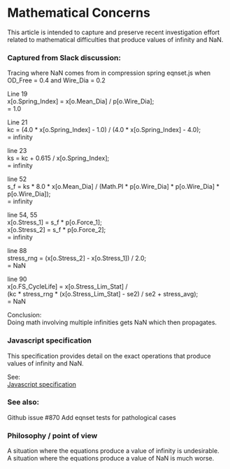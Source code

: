 # Mathematical Concerns

This article is intended to capture and preserve recent investigation effort 
related to mathematical difficulties that produce values of infinity and NaN.

### Captured from Slack discussion:

Tracing where NaN comes from in compression spring eqnset.js 
when OD_Free = 0.4 and Wire_Dia = 0.2  

Line 19  
    x[o.Spring_Index] = x[o.Mean_Dia] / p[o.Wire_Dia];  
 = 1.0  
 
Line 21  
    kc = (4.0 * x[o.Spring_Index] - 1.0) / (4.0 * x[o.Spring_Index] - 4.0);  
= infinity  

line 23  
    ks = kc + 0.615 / x[o.Spring_Index];  
= infinity  

line 52  
      s_f = ks * 8.0 * x[o.Mean_Dia] / (Math.PI * p[o.Wire_Dia] * p[o.Wire_Dia] * p[o.Wire_Dia]);  
= infinity  

line 54, 55  
    x[o.Stress_1] = s_f * p[o.Force_1];  
    x[o.Stress_2] = s_f * p[o.Force_2];  
= infinity  

line 88  
      stress_rng = (x[o.Stress_2] - x[o.Stress_1]) / 2.0;  
= NaN  

line 90  
    x[o.FS_CycleLife] =  x[o.Stress_Lim_Stat] /  
         (kc * stress_rng * (x[o.Stress_Lim_Stat] - se2) / se2 + stress_avg);  
= NaN  

Conclusion:  
Doing math involving multiple infinities gets NaN which then propagates.  

### Javascript specification

This specification provides detail on the exact operations that produce values of infinity and NaN.

See:  
[Javascript specification](https://tc39.es/ecma262/multipage/ecmascript-data-types-and-values.html#sec-ecmascript-language-types-number-type)

### See also:
Github issue #870 Add eqnset tests for pathological cases  

### Philosophy / point of view
A situation where the equations produce a value of infinity is undesirable.  
A situation where the equations produce a value of NaN is much worse.



